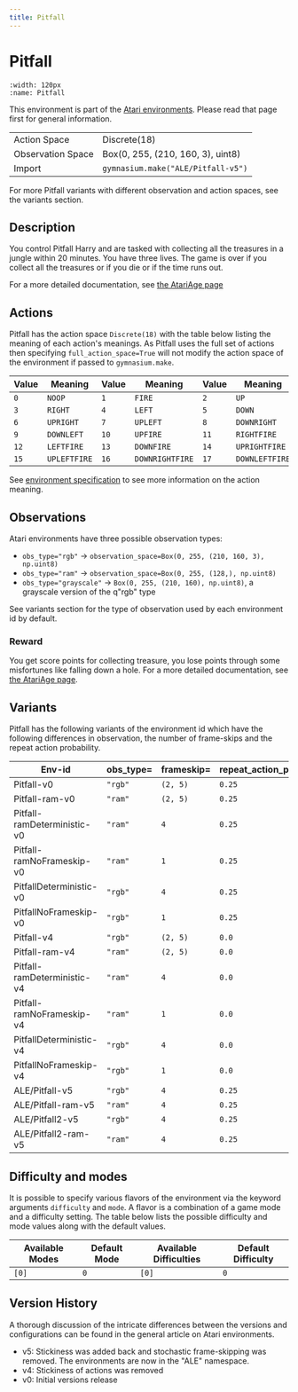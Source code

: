 ```yaml
---
title: Pitfall
---
```


# Pitfall

```{figure} ../../_static/videos/environments/pitfall.gif
:width: 120px
:name: Pitfall
```

This environment is part of the <a href='..'>Atari environments</a>. Please read that page first for general information.

|                   |                                    |
|-------------------|------------------------------------|
| Action Space      | Discrete(18)                       |
| Observation Space | Box(0, 255, (210, 160, 3), uint8)  |
| Import            | `gymnasium.make("ALE/Pitfall-v5")` |

For more Pitfall variants with different observation and action spaces, see the variants section.

## Description

You control Pitfall Harry and are tasked with collecting all the treasures in a jungle within 20 minutes. You have three lives. The game is over if you collect all the treasures or if you die or if the time runs out.

For a more detailed documentation, see [the AtariAge page](https://atariage.com/manual_html_page.php?SoftwareLabelID=360)

## Actions

Pitfall has the action space `Discrete(18)` with the table below listing the meaning of each action's meanings.
As Pitfall uses the full set of actions then specifying `full_action_space=True` will not modify the action space of the environment if passed to `gymnasium.make`.

| Value   | Meaning      | Value   | Meaning         | Value   | Meaning        |
|---------|--------------|---------|-----------------|---------|----------------|
| `0`     | `NOOP`       | `1`     | `FIRE`          | `2`     | `UP`           |
| `3`     | `RIGHT`      | `4`     | `LEFT`          | `5`     | `DOWN`         |
| `6`     | `UPRIGHT`    | `7`     | `UPLEFT`        | `8`     | `DOWNRIGHT`    |
| `9`     | `DOWNLEFT`   | `10`    | `UPFIRE`        | `11`    | `RIGHTFIRE`    |
| `12`    | `LEFTFIRE`   | `13`    | `DOWNFIRE`      | `14`    | `UPRIGHTFIRE`  |
| `15`    | `UPLEFTFIRE` | `16`    | `DOWNRIGHTFIRE` | `17`    | `DOWNLEFTFIRE` |

See [environment specification](../env-spec) to see more information on the action meaning.

## Observations

Atari environments have three possible observation types:

- `obs_type="rgb"` -> `observation_space=Box(0, 255, (210, 160, 3), np.uint8)`
- `obs_type="ram"` -> `observation_space=Box(0, 255, (128,), np.uint8)`
- `obs_type="grayscale"` -> `Box(0, 255, (210, 160), np.uint8)`, a grayscale version of the q"rgb" type

See variants section for the type of observation used by each environment id by default.

### Reward
        
You get score points for collecting treasure, you lose points through some misfortunes like falling down a hole. For a more detailed documentation, see [the AtariAge page](https://atariage.com/manual_html_page.php?SoftwareLabelID=360).

## Variants

Pitfall has the following variants of the environment id which have the following differences in observation,
the number of frame-skips and the repeat action probability.

| Env-id                      | obs_type=   | frameskip=   | repeat_action_probability=   |
|-----------------------------|-------------|--------------|------------------------------|
| Pitfall-v0                  | `"rgb"`     | `(2, 5)`     | `0.25`                       |
| Pitfall-ram-v0              | `"ram"`     | `(2, 5)`     | `0.25`                       |
| Pitfall-ramDeterministic-v0 | `"ram"`     | `4`          | `0.25`                       |
| Pitfall-ramNoFrameskip-v0   | `"ram"`     | `1`          | `0.25`                       |
| PitfallDeterministic-v0     | `"rgb"`     | `4`          | `0.25`                       |
| PitfallNoFrameskip-v0       | `"rgb"`     | `1`          | `0.25`                       |
| Pitfall-v4                  | `"rgb"`     | `(2, 5)`     | `0.0`                        |
| Pitfall-ram-v4              | `"ram"`     | `(2, 5)`     | `0.0`                        |
| Pitfall-ramDeterministic-v4 | `"ram"`     | `4`          | `0.0`                        |
| Pitfall-ramNoFrameskip-v4   | `"ram"`     | `1`          | `0.0`                        |
| PitfallDeterministic-v4     | `"rgb"`     | `4`          | `0.0`                        |
| PitfallNoFrameskip-v4       | `"rgb"`     | `1`          | `0.0`                        |
| ALE/Pitfall-v5              | `"rgb"`     | `4`          | `0.25`                       |
| ALE/Pitfall-ram-v5          | `"ram"`     | `4`          | `0.25`                       |
| ALE/Pitfall2-v5             | `"rgb"`     | `4`          | `0.25`                       |
| ALE/Pitfall2-ram-v5         | `"ram"`     | `4`          | `0.25`                       |

## Difficulty and modes

It is possible to specify various flavors of the environment via the keyword arguments `difficulty` and `mode`.
A flavor is a combination of a game mode and a difficulty setting. The table below lists the possible difficulty and mode values
along with the default values.

| Available Modes   | Default Mode   | Available Difficulties   | Default Difficulty   |
|-------------------|----------------|--------------------------|----------------------|
| `[0]`             | `0`            | `[0]`                    | `0`                  |

## Version History

A thorough discussion of the intricate differences between the versions and configurations can be found in the general article on Atari environments.

* v5: Stickiness was added back and stochastic frame-skipping was removed. The environments are now in the "ALE" namespace.
* v4: Stickiness of actions was removed
* v0: Initial versions release
